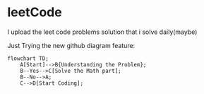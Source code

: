 # leetCode
I upload the leet code problems solution that i solve daily(maybe)

Just Trying the new github diagram feature:
```mermaid
flowchart TD;
    A[Start]-->B{Understanding the Problem};
    B--Yes-->C[Solve the Math part];
    B--No-->A;
    C-->D[Start Coding];    
```
